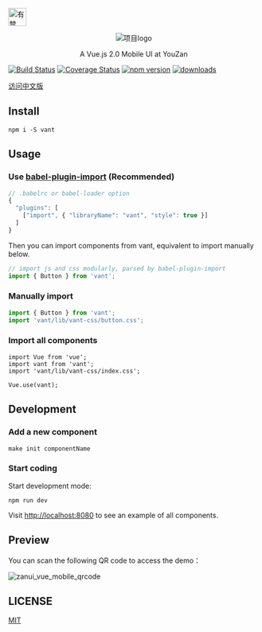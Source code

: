 <p>
    <a href="https://github.com/youzan/"><img alt="有赞logo" width="36px" src="https://img.yzcdn.cn/public_files/2017/02/09/e84aa8cbbf7852688c86218c1f3bbf17.png" alt="youzan">
    </a>
</p>
<p align="center">
    <img alt="项目logo" src="https://img.yzcdn.cn/upload_files/2017/04/20/FlkVrSlOr-SGK9qQqtilN6-IFZyT.png">
</p>
<p align="center">A Vue.js 2.0 Mobile UI at YouZan</p>

[![Build Status](https://travis-ci.org/youzan/vant.svg?branch=master)](https://travis-ci.org/youzan/vant) [![Coverage Status](https://img.shields.io/codecov/c/github/youzan/vant/dev.svg)](https://codecov.io/github/youzan/vant?branch=dev) [![npm version](https://img.shields.io/npm/v/vant.svg?style=flat)](https://www.npmjs.com/package/vant) [![downloads](https://img.shields.io/npm/dt/vant.svg)](https://www.npmjs.com/package/vant) 
 
[访问中文版](./README.zh-CN.md)

## Install

```shell
npm i -S vant
```
 
## Usage

### Use [babel-plugin-import](https://github.com/ant-design/babel-plugin-import) (Recommended)

   ```js
   // .babelrc or babel-loader option
   {
     "plugins": [
       ["import", { "libraryName": "vant", "style": true }]
     ]
   }
   ```

   Then you can import components from vant, equivalent to import manually below.

   ```js
   // import js and css modularly, parsed by babel-plugin-import
   import { Button } from 'vant';
   ```

### Manually import

   ```jsx
   import { Button } from 'vant';
   import 'vant/lib/vant-css/button.css';
   ```
 
 
### Import all components
 
```javascrip
import Vue from 'vue';
import vant from 'vant';
import 'vant/lib/vant-css/index.css';

Vue.use(vant);
```
 
## Development

### Add a new component

```shell
make init componentName
```

### Start coding

Start development mode:

```shell
npm run dev
```

Visit [http://localhost:8080](http://localhost:8080) to see an example of all components.

## Preview

You can scan the following QR code to access the demo：

![zanui_vue_mobile_qrcode](https://img.yzcdn.cn/v2/image/youzanyun/zanui/pc/zanui_vue_mobile_preview_03.png)
 
## LICENSE

[MIT](https://zh.wikipedia.org/wiki/MIT%E8%A8%B1%E5%8F%AF%E8%AD%89)
